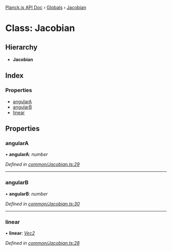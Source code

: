 [Planck.js API Doc](../README.md) › [Globals](../globals.md) › [Jacobian](jacobian.md)

# Class: Jacobian

## Hierarchy

* **Jacobian**

## Index

### Properties

* [angularA](jacobian.md#angulara)
* [angularB](jacobian.md#angularb)
* [linear](jacobian.md#linear)

## Properties

###  angularA

• **angularA**: *number*

*Defined in [common/Jacobian.ts:29](https://github.com/shakiba/planck.js/blob/8127f05/src/common/Jacobian.ts#L29)*

___

###  angularB

• **angularB**: *number*

*Defined in [common/Jacobian.ts:30](https://github.com/shakiba/planck.js/blob/8127f05/src/common/Jacobian.ts#L30)*

___

###  linear

• **linear**: *[Vec2](vec2.md)*

*Defined in [common/Jacobian.ts:28](https://github.com/shakiba/planck.js/blob/8127f05/src/common/Jacobian.ts#L28)*

